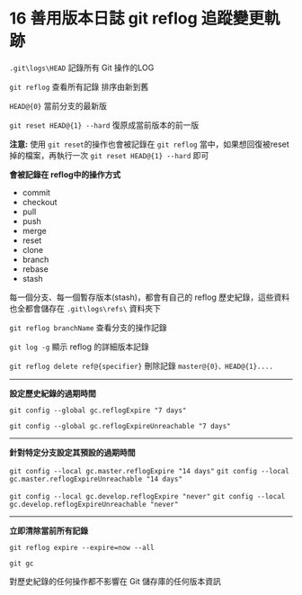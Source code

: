 # 16 善用版本日誌 git reflog 追蹤變更軌跡

`.git\logs\HEAD` 記錄所有 Git 操作的LOG

`git reflog` 查看所有記錄 排序由新到舊

`HEAD@{0}` 當前分支的最新版

`git reset HEAD@{1} --hard` 復原成當前版本的前一版

**注意:** 使用 `git reset`的操作也會被記錄在 `git reflog` 當中，如果想回復被reset掉的檔案，再執行一次 `git reset HEAD@{1} --hard` 即可

**會被記錄在 reflog中的操作方式**

* commit
* checkout
* pull
* push
* merge
* reset
* clone
* branch
* rebase
* stash

每一個分支、每一個暫存版本(stash)，都會有自己的 reflog 歷史紀錄，這些資料也全都會儲存在 `.git\logs\refs\` 資料夾下

`git reflog branchName` 查看分支的操作記錄

`git log -g` 顯示 reflog 的詳細版本記錄

`git reflog delete ref@{specifier}` 刪除記錄 `master@{0}、HEAD@{1}....`

----
**設定歷史紀錄的過期時間**

`git config --global gc.reflogExpire "7 days"` 

`git config --global gc.reflogExpireUnreachable "7 days"`

----

**針對特定分支設定其預設的過期時間**

`git config --local gc.master.reflogExpire "14 days"`
`git config --local gc.master.reflogExpireUnreachable "14 days"`

`git config --local gc.develop.reflogExpire "never"`
`git config --local gc.develop.reflogExpireUnreachable "never"`

----

**立即清除當前所有記錄**

`git reflog expire --expire=now --all`

`git gc`

對歷史紀錄的任何操作都不影響在 Git 儲存庫的任何版本資訊